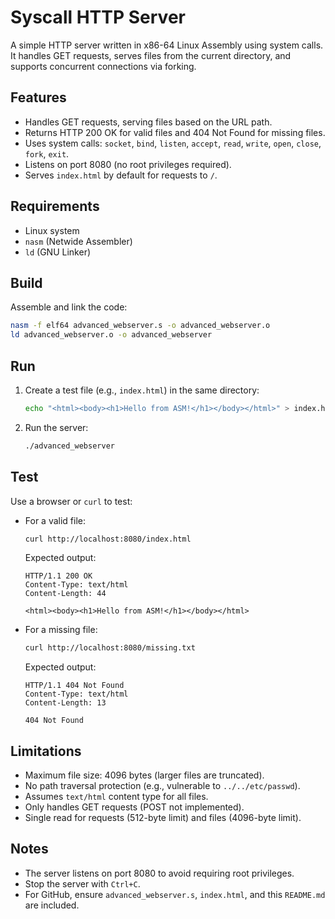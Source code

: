 # Syscall HTTP Server

A simple HTTP server written in x86-64 Linux Assembly using system calls. It handles GET requests, serves files from the current directory, and supports concurrent connections via forking.

## Features
- Handles GET requests, serving files based on the URL path.
- Returns HTTP 200 OK for valid files and 404 Not Found for missing files.
- Uses system calls: `socket`, `bind`, `listen`, `accept`, `read`, `write`, `open`, `close`, `fork`, `exit`.
- Listens on port 8080 (no root privileges required).
- Serves `index.html` by default for requests to `/`.

## Requirements
- Linux system
- `nasm` (Netwide Assembler)
- `ld` (GNU Linker)

## Build
Assemble and link the code:
```bash
nasm -f elf64 advanced_webserver.s -o advanced_webserver.o
ld advanced_webserver.o -o advanced_webserver
```

## Run
1. Create a test file (e.g., `index.html`) in the same directory:
   ```bash
   echo "<html><body><h1>Hello from ASM!</h1></body></html>" > index.html
   ```
2. Run the server:
   ```bash
   ./advanced_webserver
   ```

## Test
Use a browser or `curl` to test:
- For a valid file:
  ```bash
  curl http://localhost:8080/index.html
  ```
  Expected output:
  ```
  HTTP/1.1 200 OK
  Content-Type: text/html
  Content-Length: 44

  <html><body><h1>Hello from ASM!</h1></body></html>
  ```
- For a missing file:
  ```bash
  curl http://localhost:8080/missing.txt
  ```
  Expected output:
  ```
  HTTP/1.1 404 Not Found
  Content-Type: text/html
  Content-Length: 13

  404 Not Found
  ```

## Limitations
- Maximum file size: 4096 bytes (larger files are truncated).
- No path traversal protection (e.g., vulnerable to `../../etc/passwd`).
- Assumes `text/html` content type for all files.
- Only handles GET requests (POST not implemented).
- Single read for requests (512-byte limit) and files (4096-byte limit).

## Notes
- The server listens on port 8080 to avoid requiring root privileges.
- Stop the server with `Ctrl+C`.
- For GitHub, ensure `advanced_webserver.s`, `index.html`, and this `README.md` are included.